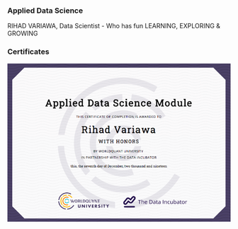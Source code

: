 ### Applied Data Science
RIHAD VARIAWA, Data Scientist - Who has fun LEARNING, EXPLORING & GROWING

### Certificates
<img src="./img/Applied_Data_Science.png"/>

